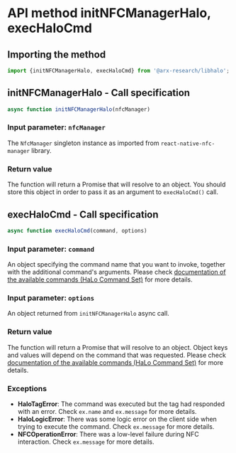 # API method initNFCManagerHalo, execHaloCmd

## Importing the method
```javascript
import {initNFCManagerHalo, execHaloCmd} from '@arx-research/libhalo';
```

## initNFCManagerHalo - Call specification
```javascript
async function initNFCManagerHalo(nfcManager)
```

### Input parameter: `nfcManager`

The `NfcManager` singleton instance as imported from `react-native-nfc-manager` library.

### Return value

The function will return a Promise that will resolve to an object.
You should store this object in order to pass it as an argument to `execHaloCmd()` call.

## execHaloCmd - Call specification
```javascript
async function execHaloCmd(command, options)
```

### Input parameter: `command`

An object specifying the command name that you want to invoke, together with the additional command's arguments.
Please check [documentation of the available commands (HaLo Command Set)](/docs/halo-command-set.md) for more details.

### Input parameter: `options`

An object returned from `initNFCManagerHalo` async call.

### Return value

The function will return a Promise that will resolve to an object.
Object keys and values will depend on the command that was requested.
Please check [documentation of the available commands (HaLo Command Set)](/docs/halo-command-set.md) for more details.

### Exceptions

* **HaloTagError**: The command was executed but the tag had responded with an error. Check `ex.name` and `ex.message` for more details.
* **HaloLogicError**: There was some logic error on the client side when trying to execute the command. Check `ex.message` for more details.
* **NFCOperationError**: There was a low-level failure during NFC interaction. Check `ex.message` for more details.
